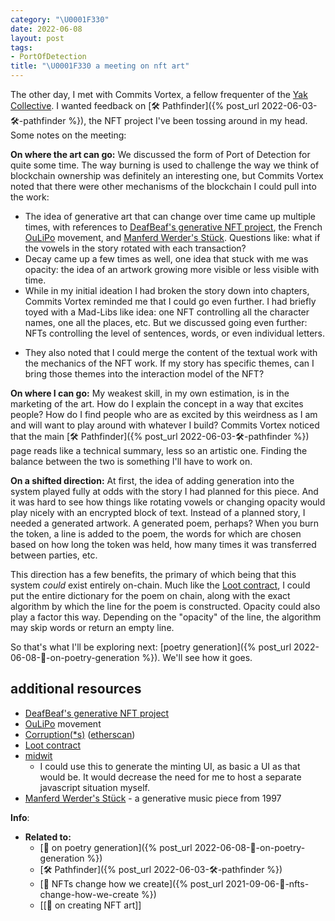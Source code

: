 ```yaml
---
category: "\U0001F330"
date: 2022-06-08
layout: post
tags:
- PortOfDetection
title: "\U0001F330 a meeting on nft art"
---
```


The other day, I met with Commits Vortex, a fellow frequenter of the [Yak Collective](https://www.yakcollective.org/). I wanted feedback on [🛠️ Pathfinder]({% post_url 2022-06-03-🛠️-pathfinder %}), the NFT project I've been tossing around in my head. Some notes on the meeting:

**On where the art can go:**
We discussed the form of Port of Detection for quite some time. The way burning is used to challenge the way we think of blockchain ownership was definitely an interesting one, but Commits Vortex noted that there were other mechanisms of the blockchain I could pull into the work:
- The idea of generative art that can change over time came up multiple times, with references to [DeafBeaf's generative NFT project](https://www.deafbeef.com/series/3), the French [OuLiPo](https://en.wikipedia.org/wiki/Oulipo) movement, and [Manferd Werder's Stück](https://www.flickr.com/photos/marcwathieu/4358065624). Questions like: what if the vowels in the story rotated with each transaction?
- Decay came up a few times as well, one idea that stuck with me was opacity: the idea of an artwork growing more visible or less visible with time.
- While in my initial ideation I had broken the story down into chapters, Commits Vortex reminded me that I could go even further. I had briefly toyed with a Mad-Libs like idea: one NFT controlling all the character names, one all the places, etc. But we discussed going even further: NFTs controlling the level of sentences, words, or even individual letters.
* They also noted that I could merge the content of the textual work with the mechanics of the NFT work. If my story has specific themes, can I bring those themes into the interaction model of the NFT?

**On where  I can go:**
My weakest skill, in my own estimation, is in the marketing of the art. How do I explain the concept in a way that excites people? How do I find people who are as excited by this weirdness as I am and will want to play around with whatever I build? Commits Vortex noticed that the main [🛠️ Pathfinder]({% post_url 2022-06-03-🛠️-pathfinder %}) page reads like a technical summary, less so an artistic one. Finding the balance between the two is something I'll have to work on.

**On a shifted direction:**
At first, the idea of adding generation into the system played fully at odds with the story I had planned for this piece. And it was hard to see how things like rotating vowels or changing opacity would play nicely with an encrypted block of text. Instead of a planned story, I needed a generated artwork. A generated poem, perhaps? When you burn the token, a line is added to the poem, the words for which are chosen based on how long the token was held, how many times it was transferred between parties, etc.

This direction has a few benefits, the primary of which being that this system _could_ exist entirely on-chain. Much like the [Loot contract](https://etherscan.io/address/0xff9c1b15b16263c61d017ee9f65c50e4ae0113d7#code), I could put the entire dictionary for the poem on chain, along with the exact algorithm by which the line for the poem is constructed. Opacity could also play a factor this way. Depending on the "opacity" of the line, the algorithm may skip words or return an empty line.

So that's what I'll be exploring next: [poetry generation]({% post_url 2022-06-08-🌰-on-poetry-generation %}). We'll see how it goes.

## additional resources
- [DeafBeaf's generative NFT project](https://www.deafbeef.com/series/3)
- [OuLiPo](https://en.wikipedia.org/wiki/Oulipo) movement
- [Corruption(*s)](https://corruptions-messaging.vercel.app/) ([etherscan](https://etherscan.io/token/0x5BDf397bB2912859Dbd8011F320a222f79A28d2E#readContract))
- [Loot contract](https://etherscan.io/address/0xff9c1b15b16263c61d017ee9f65c50e4ae0113d7#code)
- [midwit](https://midwit.vercel.app/N4IgLgngDgpiBcIAmB7AxiANCNKB2YMBCA2qJLAiABYwCGSAlngOZYh1hgBOAzgqAA2MAG4xBCAIwBfbLgJEwpctDiJCADyXZNSxAFlGSAO6Ml0gLqyVlRFDrc6LR1Grt5hYvDLhVVXewBiAC2RqZgAASMvBF0eBEwGrDcjMGKEQBmKNwRuMEARszMLBF4Do5gjGIR4dQRvMEOkR6OaGC8AHQRAOoplayxMQCuvEN0ghFDBIwTEChDERQwESDWvrbgidogjdwA1vzeNmo4KEhwljpbVAD0LXRtq5jH-tdXWlQRANwAlBEAKtwIBEoCgoFBilF4nRSkMCjAcvlxChjF0ni91G8dg4Dsp1idBMw9uxODxDqBqNwYBkqNQuFBePAbjd+hAhtxBB08jcAExQAAcSAAnNwAMw0nQOFgwPQgAD6+UEcWJ0kumw+iAAYtk9hEAGQRACiTHMz3xrw+71li2o0RBTmWYBQiyBUUic3ZvHEGQ6qysZqWVHubU1UzajHwJK4fAEHCQSCpvEOIAADBoMhkhWhJPlJABWXMANh5hdFaELkiQKckAHYYDAhRlC3m0HmUzAACx0GDVySipA19zUOjMACSSCkchGTuCAEFCgg8ENBIJsIl7HhzhP4Blxl7sBkw5V8ABpGAQfwoPZEACqACVRwBhDswYySFhQFhIFh7FgAKT2WdVjWQM7AcJwXDcOR8E8PQfFA9VtiCEAAAkEWWBxll4FA0giUITDMCIWCGIwYBiJ1cloNBdXmMBEEsEC-EQfJl2EMAABlom2DxFDxBDCV4MBR0IYJ3Bg3ijnNMDHGcOhXDEhQvHgpjEPYXZcUk-iiSjMlY0palaXpRlmVZdlOW5Pl+TAOgAC8GUCKUZSoBUlTwFU1WQwwCFiHpsgnBj-QxEABKEkSFNgviVPsGTIPCiTlI2AJsHUw4EoJbTsFJGN4ApKkaUQOkwAZJkWWYNkOS5HDeRrDRuCmYweQc7hpVlFzlWAiwrSodiUBQSIAAoshyWckDEAh2TIn4-QYgMVJC4SYFE6DFLgoLooguSoNOFbIsSrEUt29K3J07LcoMgqjJK0yKosqAhQ0flRTzC9JWapzEDa47VU61TEAAZVtcQkH4AKZrW8DZPk5aIs0lSkt+kBujMOp8PCTAIg9XI4giKkGFiTcaj6ZYkE4GEMm4HDchg1p2nRuIkBxohzhyfAAFo0GHZg8JgJg6C6Q0kkEbIYHRobdQNHmzHR3hhypABCabZo2dbIa2nilKC+HkMAPg3ADy99EpNU5KcVSoLCWOzLo3JGg8sMorjNKvByvMqqIHyUUACtCwgDQXvARzWsVdrvq6gxGG4CmcjtW0UlYaarCAA)
	- I could use this to generate the minting UI, as basic a UI as that would be. It would decrease the need for me to host a separate javascript situation myself.
- [Manferd Werder's Stück](https://www.flickr.com/photos/marcwathieu/4358065624) - a generative music piece from 1997

**Info**:
- **Related to:**
	- [🌰 on poetry generation]({% post_url 2022-06-08-🌰-on-poetry-generation %})
	- [🛠️ Pathfinder]({% post_url 2022-06-03-🛠️-pathfinder %})
	- [🌳 NFTs change how we create]({% post_url 2021-09-06-🌳-nfts-change-how-we-create %})
	- [[🌰 on creating NFT art]]